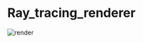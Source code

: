 # Ray_tracing_renderer

![render](https://github.com/shiyaowww/Ray_tracing_renderer/blob/master/pictures/binary.ppm)
